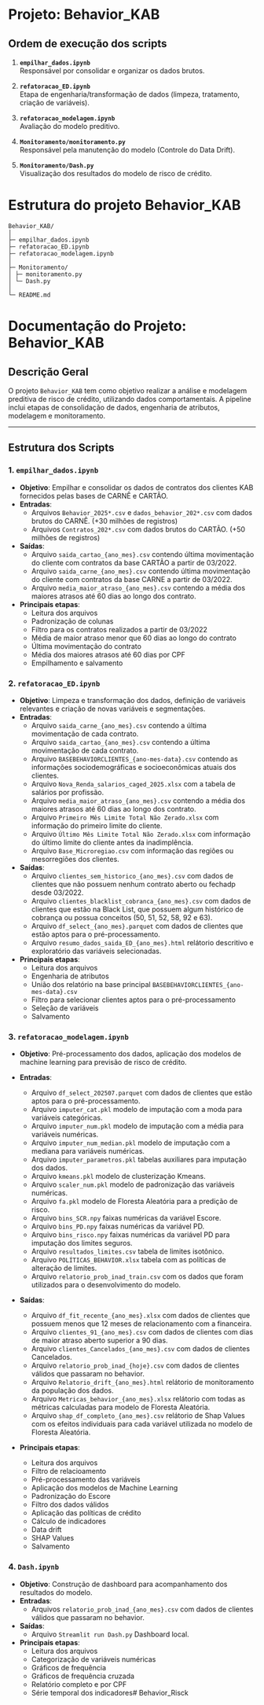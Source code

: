 # Projeto: Behavior_KAB

## Ordem de execução dos scripts

1. **`empilhar_dados.ipynb`**  
   Responsável por consolidar e organizar os dados brutos.

2. **`refatoracao_ED.ipynb`**  
   Etapa de engenharia/transformação de dados (limpeza, tratamento, criação de variáveis).

3. **`refatoracao_modelagem.ipynb`**  
   Avaliação do modelo preditivo.

4. **`Monitoramento/monitoramento.py`**  
   Responsável pela manutenção do modelo (Controle do Data Drift).
   
5. **`Monitoramento/Dash.py`**  
   Visualização dos resultados do modelo de risco de crédito.

# Estrutura do projeto Behavior_KAB

```
Behavior_KAB/
│
├─ empilhar_dados.ipynb
├─ refatoracao_ED.ipynb
├─ refatoracao_modelagem.ipynb
│
├─ Monitoramento/
│ ├─ monitoramento.py
│ └─ Dash.py
│
└─ README.md 
```

# Documentação do Projeto: Behavior_KAB

## Descrição Geral
O projeto `Behavior_KAB` tem como objetivo realizar a análise e modelagem preditiva de risco de crédito, utilizando dados comportamentais. A pipeline inclui etapas de consolidação de dados, engenharia de atributos, modelagem e monitoramento.

---

## Estrutura dos Scripts

### 1. `empilhar_dados.ipynb`
- **Objetivo**: Empilhar e consolidar os dados de contratos dos clientes KAB fornecidos pelas bases de CARNÊ e CARTÃO.
- **Entradas**:
  - Arquivos `Behavior_2025*.csv` e `dados_behavior_202*.csv` com dados brutos do CARNÊ. (+30 milhões de registros)
  - Arquivos `Contratos_202*.csv` com dados brutos do CARTÃO. (+50 milhões de registros)
- **Saídas**:
  - Arquivo `saida_cartao_{ano_mes}.csv` contendo última movimentação do cliente com contratos da base CARTÃO a partir de 03/2022.
  - Arquivo `saida_carne_{ano_mes}.csv` contendo última movimentação do cliente com contratos da base CARNE a partir de 03/2022.
  - Arquivo `media_maior_atraso_{ano_mes}.csv` contendo a média dos maiores atrasos até 60 dias ao longo dos contrato.
- **Principais etapas**:
  - Leitura dos arquivos
  - Padronização de colunas
  - Filtro para os contratos realizados a partir de 03/2022
  - Média de maior atraso menor que 60 dias ao longo do contrato
  - Última movimentação do contrato
  - Média dos maiores atrasos até 60 dias por CPF
  - Empilhamento e salvamento

### 2. `refatoracao_ED.ipynb`
- **Objetivo**: Limpeza e transformação dos dados, definição de variáveis relevantes e criação de novas variáveis e segmentações.
- **Entradas**:
  - Arquivo `saida_carne_{ano_mes}.csv` contendo a última movimentação de cada contrato.
  - Arquivo `saida_cartao_{ano_mes}.csv` contendo a última movimentação de cada contrato.
  - Arquivo `BASEBEHAVIORCLIENTES_{ano-mes-data}.csv` contendo as informações sociodemográficas e socioeconômicas atuais dos clientes.
  - Arquivo `Nova_Renda_salarios_caged_2025.xlsx` com a tabela de salários por profissão.
  - Arquivo `media_maior_atraso_{ano_mes}.csv` contendo a média dos maiores atrasos até 60 dias ao longo dos contrato.
  - Arquivo `Primeiro Mês Limite Total Não Zerado.xlsx` com informação do primeiro limite do cliente.
  - Arquivo `Último Mês Limite Total Não Zerado.xlsx` com informação do último limite do cliente antes da inadimplência.
  - Arquivo `Base_Microregiao.csv` com informação das regiões ou mesorregiões dos clientes.
- **Saídas**:
  - Arquivo `clientes_sem_historico_{ano_mes}.csv` com dados de clientes que não possuem nenhum contrato aberto ou fechadp desde 03/2022.
  - Arquivo `clientes_blacklist_cobranca_{ano_mes}.csv` com dados de clientes que estão na Black List, que possuem algum histórico de cobrança ou possua conceitos (50, 51, 52, 58, 92 e 63).
  - Arquivo `df_select_{ano_mes}.parquet` com dados de clientes que estão aptos para o pré-processamento.
  - Arquivo `resumo_dados_saida_ED_{ano_mes}.html` relátorio descritivo e exploratório das variáveis selecionadas.
- **Principais etapas**:
  - Leitura dos arquivos
  - Engenharia de atributos
  - União dos relatório na base principal `BASEBEHAVIORCLIENTES_{ano-mes-data}.csv`
  - Filtro para selecionar clientes aptos para o pré-processamento
  - Seleção de variáveis
  - Salvamento

### 3. `refatoracao_modelagem.ipynb`
- **Objetivo**: Pré-processamento dos dados, aplicação dos modelos de machine learning para previsão de risco de crédito.
- **Entradas**:
  - Arquivo `df_select_202507.parquet` com dados de clientes que estão aptos para o pré-processamento.
  - Arquivo `imputer_cat.pkl` modelo de imputação com a moda para variáveis categóricas.
  - Arquivo `imputer_num.pkl` modelo de imputação com a média para variáveis numéricas.
  - Arquivo `imputer_num_median.pkl` modelo de imputação com a mediana para variáveis numéricas.
  - Arquivo `imputer_parametros.pkl` tabelas auxiliares para imputação dos dados.
  - Arquivo `kmeans.pkl` modelo de clusterização Kmeans.
  - Arquivo `scaler_num.pkl` modelo de padronização das variáveis numéricas.
  - Arquivo `fa.pkl` modelo de Floresta Aleatória para a predição de risco.
  - Arquivo `bins_SCR.npy` faixas numéricas da variável Escore.
  - Arquivo `bins_PD.npy` faixas numéricas da variável PD.
  - Arquivo `bins_risco.npy` faixas numéricas da variável PD para imputação dos limites seguros.
  - Arquivo `resultados_limites.csv` tabela de limites isotônico.
  - Arquivo `POLÍTICAS_BEHAVIOR.xlsx` tabela com as políticas de alteração de limites.
  - Arquivo `relatorio_prob_inad_train.csv` com os dados que foram utilizados para o desenvolvimento do modelo.
- **Saídas**:
  - Arquivo `df_fit_recente_{ano_mes}.xlsx` com dados de clientes que possuem menos que 12 meses de relacionamento com a financeira.
  - Arquivo `clientes_91_{ano_mes}.csv` com dados de clientes com dias de maior atraso aberto superior a 90 dias.
  - Arquivo `clientes_Cancelados_{ano_mes}.csv` com dados de clientes Cancelados.
  - Arquivo `relatorio_prob_inad_{hoje}.csv` com dados de clientes válidos que passaram no behavior.
  - Arquivo `Relatorio_drift_{ano_mes}.html` relátorio de monitoramento da população dos dados.
  - Arquivo `Metricas_behavior_{ano_mes}.xlsx` relátorio com todas as métricas calculadas para modelo de Floresta Aleatória.
  - Arquivo `shap_df_completo_{ano_mes}.csv` relátorio de Shap Values com os efeitos individuais para cada variável utilizada no modelo de Floresta Aleatória.

- **Principais etapas**:
  - Leitura dos arquivos
  - Filtro de relacioamento
  - Pré-processamento das variáveis
  - Aplicação dos modelos de Machine Learning
  - Padronização do Escore
  - Filtro dos dados válidos
  - Aplicação das políticas de crédito
  - Cálculo de indicadores
  - Data drift
  - SHAP Values
  - Salvamento

### 4. `Dash.ipynb`
- **Objetivo**: Construção de dashboard para acompanhamento dos resultados do modelo.
- **Entradas**:
  - Arquivos `relatorio_prob_inad_{ano_mes}.csv` com dados de clientes válidos que passaram no behavior.
- **Saídas**:
  - Arquivo `Streamlit run Dash.py` Dashboard local.
- **Principais etapas**:
  - Leitura dos arquivos
  - Categorização de variáveis numéricas
  - Gráficos de frequência
  - Gráficos de frequência cruzada
  - Relatório completo e por CPF
  - Série temporal dos indicadores#   B e h a v i o r _ R i s c k  
 